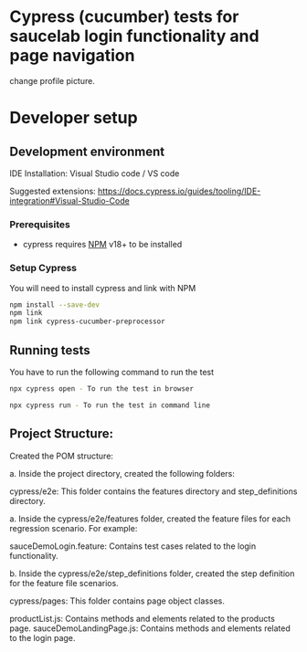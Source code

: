# Cypress (cucumber) tests for saucelab login functionality and page navigation

change profile picture.

# Developer setup

## Development environment
IDE Installation: Visual Studio code / VS code

Suggested extensions: https://docs.cypress.io/guides/tooling/IDE-integration#Visual-Studio-Code

### Prerequisites
- cypress requires [NPM](https://www.npmjs.com) v18+ to be installed

### Setup Cypress
You will need to install cypress and link with NPM
```bash 
npm install --save-dev
npm link
npm link cypress-cucumber-preprocessor
```

## Running tests
You have to run the following command to run the test
```bash
npx cypress open - To run the test in browser
```

```bash
npx cypress run - To run the test in command line
```

## Project Structure:
Created the POM structure:

a. Inside the project directory, created the following folders:

cypress/e2e: This folder contains the features directory and step_definitions directory.

a. Inside the cypress/e2e/features folder, created the feature files for each regression scenario. For example:

sauceDemoLogin.feature: Contains test cases related to the login functionality.

b. Inside the cypress/e2e/step_definitions folder, created the step definition for the feature file scenarios.

cypress/pages: This folder contains page object classes.

productList.js: Contains methods and elements related to the products page.
sauceDemoLandingPage.js: Contains methods and elements related to the login page.
